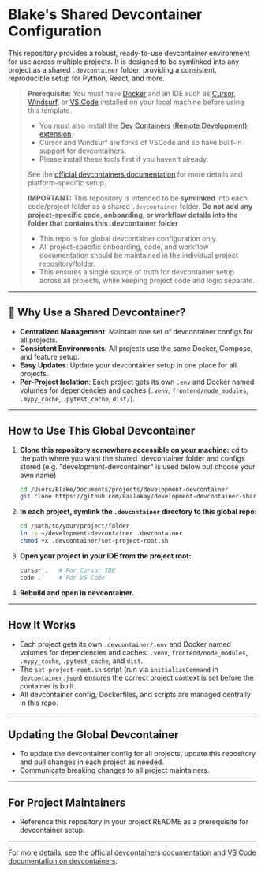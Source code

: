 # Blake's Shared Devcontainer Configuration

This repository provides a robust, ready-to-use devcontainer environment for use across multiple projects. It is designed to be symlinked into any project as a shared `.devcontainer` folder, providing a consistent, reproducible setup for Python, React, and more.

> **Prerequisite:**
> You must have [Docker](https://www.docker.com/products/docker-desktop/) and an IDE such as [Cursor](https://www.cursor.so/), [Windsurf](https://windsurf.ai/), or [VS Code](https://code.visualstudio.com/) installed on your local machine before using this template. 
> - You must also install the [Dev Containers (Remote Development) extension](https://marketplace.visualstudio.com/items?itemName=ms-vscode-remote.remote-containers).
> - Cursor and Windsurf are forks of VSCode and so have built-in support for devcontainers.
> - Please install these tools first if you haven't already.
>
> See the [official devcontainers documentation](https://code.visualstudio.com/docs/devcontainers/containers) for more details and platform-specific setup.
>
> **IMPORTANT:**
> This repository is intended to be **symlinked** into each code/project folder as a shared `.devcontainer` folder. **Do not add any project-specific code, onboarding, or workflow details into the folder that contains this .devcontainer folder**
> - This repo is for global devcontainer configuration only.
> - All project-specific onboarding, code, and workflow documentation should be maintained in the individual project repository/folder.
> - This ensures a single source of truth for devcontainer setup across all projects, while keeping project code and logic separate.

---

## 🧩 Why Use a Shared Devcontainer?

- **Centralized Management**: Maintain one set of devcontainer configs for all projects.
- **Consistent Environments**: All projects use the same Docker, Compose, and feature setup.
- **Easy Updates**: Update your devcontainer setup in one place for all projects.
- **Per-Project Isolation**: Each project gets its own `.env` and Docker named volumes for dependencies and caches (`.venv`, `frontend/node_modules`, `.mypy_cache`, `.pytest_cache`, `dist/`).

---

## How to Use This Global Devcontainer

1. **Clone this repository somewhere accessible on your machine:**
cd to the path where you want the shared .devcontainer folder and configs stored (e.g. "development-devcontainer" is used below but choose your own name)
   ```sh
   cd /Users/Blake/Documents/projects/development-devcontainer
   git clone https://github.com/Baalakay/development-devcontainer-shared-config-template .
   ```
2. **In each project, symlink the `.devcontainer` directory to this global repo:**
   ```sh
   cd /path/to/your/project/folder
   ln -s ~/development-devcontainer .devcontainer
   chmod +x .devcontainer/set-project-root.sh
   ```
3. **Open your project in your IDE from the project root:**
   ```sh
   cursor .   # For Cursor IDE
   code .     # For VS Code
   ```
4. **Rebuild and open in devcontainer.**

---

## How It Works
- Each project gets its own `.devcontainer/.env` and Docker named volumes for dependencies and caches: `.venv`, `frontend/node_modules`, `.mypy_cache`, `.pytest_cache`, and `dist`.
- The `set-project-root.sh` script (run via `initializeCommand` in `devcontainer.json`) ensures the correct project context is set before the container is built.
- All devcontainer config, Dockerfiles, and scripts are managed centrally in this repo.

---

## Updating the Global Devcontainer
- To update the devcontainer config for all projects, update this repository and pull changes in each project as needed.
- Communicate breaking changes to all project maintainers.

---

## For Project Maintainers
- Reference this repository in your project README as a prerequisite for devcontainer setup.

---

For more details, see the [official devcontainers documentation](https://containers.dev/) and [VS Code documentation on devcontainers](https://code.visualstudio.com/docs/devcontainers/containers). 